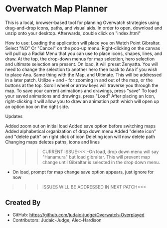 
# Overwatch Map Planner

This is a local, browser-based tool for planning Overwatch strategies using drag-and-drop icons, paths, and visual aids.
In order to open, download and unzip onto your desktop. Afterwards, double click on "index.html"

How to use:
Loading the application will place you on Watch Point Gibraltar. Select "NO" Or "Cancel" on the pop-up menu.
Right-clicking on the canvas will pull up a Radial Menu that you can use to place icons, shapes, lines, and draw.
At the top, the drop-down menus for map selection, hero selection and ultimate selection are present. On load, it will preset Zenyatta. You will need to change the selection to another hero then back to Ana if you wish to place Ana. Same thing with the Map, and Ultimate. This will be addressed in a later patch.
Utilize + and - for zooming in and out of the map, or the buttons at the top.
Scroll wheel or arrow keys will traverse you through the map. 
To save your current animations and drawings, press "save"
To load your saved animations and drawings, press "Load"
After placing an Icon, right-clicking it will allow you to draw an animation path which will open up an option box on the right side.


Updates

Added zoom out on initial load
Added save option before switching maps
Added alphabetical organization of drop down menu
Added "delete icon" and "delete path" on right click of icon
Deleting icon will now delete path
Changing maps deletes paths, icons and lines
>>>CURRENT ISSUE<<< 
-On load, drop down menu will say "Hanamura" but load gibraltar. This will prevent map change until Gibraltar is selected in the drop down menu.
- On load, prompt for map change save option appears, just ignore for now

>>> ISSUES WILL BE ADDRESSED IN NEXT PATCH<<<


##  Created By

- GitHub: https://github.com/judaic-judge/Overwatch-Overplayed
- Contributors: Judaic-Judge, Alec-Hardison

